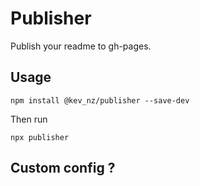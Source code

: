 # Publisher

Publish your readme to gh-pages.

## Usage

```
npm install @kev_nz/publisher --save-dev
```

Then run

```
npx publisher
```

## Custom config ?


